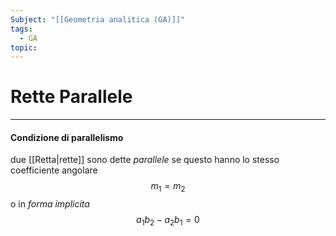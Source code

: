 ```yaml
---
Subject: "[[Geometria analitica (GA)]]"
tags:
  - GA
topic:
---
```


# Rette Parallele
---

#### Condizione di parallelismo
due [[Retta|rette]] sono dette _parallele_ se questo hanno lo stesso coefficiente angolare
$$m_{1}=m_{2}$$
o in _forma implicita_
$$a_{1}b_{2}-a_{2}b_{1} =0$$
